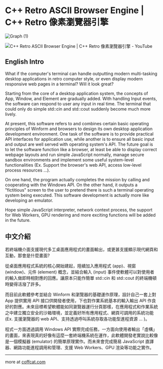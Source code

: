 # C++ Retro ASCII Browser Engine | C++ Retro 像素瀏覽器引擎

![Graph (1)](https://github.com/IIIHSUAN/myWINDOWS/assets/53747303/807bad4f-5d32-4ecf-885f-f155b2f2db35)

![C++ Retro ASCII Browser Engine | C++ Retro 像素瀏覽器引擎 - YouTube](https://www.youtube.com/watch?v=RFosePU5LI8&ab_channel=shibacookie)

## English Intro

What if the computer's terminal can handle outputting modern multi-tasking desktop applications in retro computer style, or even display modern responsive web pages in a terminal? Will it look great?

Starting from the core of a desktop application system, the concepts of App, Window, and Element are gradually added. With handling Input events, the software can respond to user any input in real time. The terminal that could only do simple std::cin and std::cout suddenly become much more lively.

At present, this software refers to and combines certain basic operating principles of Winform and browsers to design its own desktop application development environment. One task of the software is to provide practical API interfaces for application use, while another is to ensure all basic input and output are well served with operating system's API. The future goal is to let the software function like a browser, at least be able to display correct webpage layouts and run simple JavaScript normally, manage secure sandbox environments and implement some useful system-level functionalities (Ex. Support the browser's web API, access low-level process resources ...).

On one hand, the program actually completes the mission by calling and cooperating with the Windows API. On the other hand, it outputs a "fictitious" screen to the user to pretend there is such a terminal operating system being executed. This software development is actually more like developing an emulator.

Hope simple JavaScript interpreter, network context process, the support for Web Workers, GPU rendering and more exciting functions will be added in the future.

## 中文介紹

若終端機介面支援現代多工桌面應用程式的畫面輸出，或更甚支援顯示現代網頁和互動，那會是什麼畫面?

從桌面應用程式系統的核心開始建起，陸續加入應用程式 (app)、視窗 (window)、元件 (element) 概念，並結合輸入 (input) 事件使軟體可以對使用者的輸入做即時相對應的回應。讓原本只能作簡單 std::cin 和 std::cout 的終端機頓時變得活潑了許多。

而目前此軟體參考並結合 Winform 和瀏覽器的基礎運作原理，設計自己一套上對 App 提供實用 API 接口供開發者使用，下也對作業系統基本的輸入輸出 API 作良好的對應。未來目標希望軟體能如同瀏覽器運行分頁那樣，在應用程式和作業系統之中建立獨立安全的沙箱環境，並定義好所有應用程式、網頁可調用的系統功能 (Ex. 支援瀏覽器的 web API、支持透過呼叫系統存取各功能型進程資源 ... )。

程式一方面透過調用 Windows API 實際完成任務，一方面向使用者輸出「虛構」的畫面，來表現真的好像有這麼一套終端機系統在運作，此軟體開發老實說比較像是一個模擬器 (emulator) 的簡單原理實作。而未來會完成簡易 JavaScript 直譯器、網路功能進程調用和管理、支援 Web Workers、GPU 渲染等功能之實作。

---

more at [coffcat.com](https://coffcat.com)
